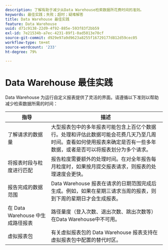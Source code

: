 ```yaml
---
description: 了解有助于减少从Data Warehouse检索数据所花费时间的准则。
keywords: 最佳实践；失败；超时；疑难解答
title: Data Warehouse 最佳实践
feature: Data Warehouse
uuid: d71c9138-22d9-4f92-885e-593f83f2bb59
exl-id: 7e21534b-a7ec-4231-89f1-0ad5013e70cf
source-git-commit: d929e97a9d9623a8255f16729177d812d59cec05
workflow-type: tm+mt
source-wordcount: '233'
ht-degree: 79%

---
```


# Data Warehouse 最佳实践

Data Warehouse 为运行自定义报表提供了灵活的界面。请遵循以下准则以帮助减少检索数据所需的时间：

| 指导 | 描述 |
|--- |--- |
| 了解请求的数据量 | 大型报表包中的多年报表可能包含上百亿个数据行。处理和评估此数据可能会花费几天乃至几周时间。查看如何使用报表来确定是否有一些多年数据，或者是否可以将报表划分为多个请求。 |
| 将报表时段与粒度进行匹配 | 报告粒度需要额外的处理时间。在对全年报告每月粒度时，如果按月提交报表请求，则报表的处理速度会更快。 |
| 报告完成的数据范围 | Data Warehouse 报表在请求的日期范围完成后生成。例如，如果在星期三请求当周的报表，则到下周的星期日才会生成报表。 |
| 在 Data Warehouse 中生成路径报表 | 路径量度（登入次数、退出次数、跳出次数等）在Data Warehouse中不可用。 |
| 虚拟报表包 | 有关虚拟报表包的 Data Warehouse 报表支持在虚拟报表包中配置的替代时区。 |

